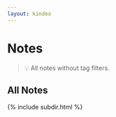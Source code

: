 ```yaml
---
layout: kindex
---
```


# Notes
> 💡 All notes without tag filters.

## All Notes
{% include subdir.html %}
